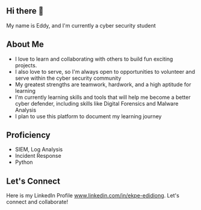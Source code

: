 ## Hi there 👋
My name is Eddy, and I'm currently a cyber security student

## About Me
- I love to learn and collaborating with others to build fun exciting projects.
- I also love to serve, so I'm always open to opportunities to volunteer and serve within the cyber security community
- My greatest strengths are teamwork, hardwork, and a high aptitude for learning
- I'm currently learning skills and tools that will help me become a better cyber defender, including skills like Digital Forensics and Malware Analysis
- I plan to use this platform to document my learning journey
  
## Proficiency
- SIEM, Log Analysis
- Incident Response
- Python

## Let's Connect
Here is my LinkedIn Profile www.linkedin.com/in/ekpe-edidiong. Let's connect and collaborate!

